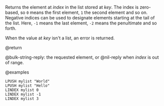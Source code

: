 Returns the element at _index_ in the list stored at _key_.
The index is zero-based, so `0` means the first element, `1` the second element
and so on.
Negative indices can be used to designate elements starting at the tail of the
list.
Here, `-1` means the last element, `-2` means the penultimate and so forth.

When the value at _key_ isn't a list, an error is returned.

@return

@bulk-string-reply: the requested element, or @nil-reply when _index_ is out of range.

@examples

```cli
LPUSH mylist "World"
LPUSH mylist "Hello"
LINDEX mylist 0
LINDEX mylist -1
LINDEX mylist 3
```
